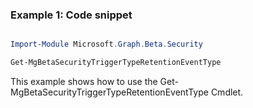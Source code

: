 ### Example 1: Code snippet

```powershell

Import-Module Microsoft.Graph.Beta.Security

Get-MgBetaSecurityTriggerTypeRetentionEventType

```
This example shows how to use the Get-MgBetaSecurityTriggerTypeRetentionEventType Cmdlet.

